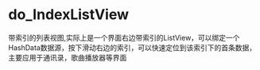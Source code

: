 # do_IndexListView
带索引的列表视图,实际上是一个界面右边带索引的ListView，可以绑定一个HashData数据源，按下滑动右边的索引，可以快速定位到该索引下的首条数据，主要应用于通讯录，歌曲播放器等界面